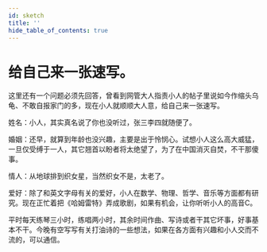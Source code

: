 ```yaml
---
id: sketch
title: ''
hide_table_of_contents: true
---
```


# 给自己来一张速写。

这里还有一个问题必须先回答，曾看到网管大人指责小人的帖子里说如今作缩头乌龟、不敢自报家门的多，现在小人就顺顺大人意，给自己来一张速写。

姓名：小人，其实真名说了你也没听过，张三李四就随便了。

婚姻：还早，就算到年龄也没兴趣，主要是出于怜悯心。试想小人这么高大威猛，一旦仅受缚于一人，其它翘首以盼者将太绝望了，为了在中国消灭自焚，不干那傻事。

情人：从地球排到织女星，当然织女不是，太老了。

爱好：除了和英文字母有关的爱好，小人在数学、物理、哲学、音乐等方面都有研究。现在正忙着把《哈姆雷特》弄成歌剧，如果有机会，让你听听小人的高音C。

平时每天练琴三小时，练唱两小时，其余时间作曲、写诗或者干其它坏事，好事基本不干。今晚有空写写有关打油诗的一些想法，如果在各方面有兴趣和小人交而不流的，可以通信。